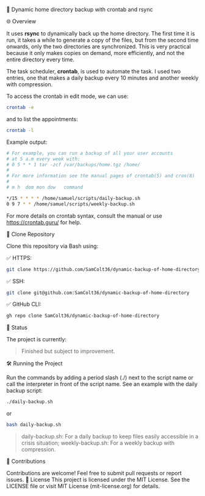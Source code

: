 🚀 Dynamic home directory backup with crontab and rsync

🌐 Overview

It uses **rsync** to dynamically back up the home directory. The first time it is run, it takes a while to generate a copy of the files, but from the second time onwards, only the two directories are synchronized. This is very practical because it only makes copies on demand, more efficiently, and not the entire directory every time.

The task scheduler, **crontab**, is used to automate the task. I used two entries, one that makes a daily backup every 10 minutes and another weekly with compression.

To access the crontab in edit mode, we can use:
```bash
crontab -e
```
and to list the appointments:
```bash
crontab -l
```
Example output:
```bash
# For example, you can run a backup of all your user accounts
# at 5 a.m every week with:
# 0 5 * * 1 tar -zcf /var/backups/home.tgz /home/
# 
# For more information see the manual pages of crontab(5) and cron(8)
# 
# m h  dom mon dow   command

*/15 * * * * /home/samuel/scripts/daily-backup.sh
0 9 7 * * /home/samuel/scripts/weekly-backup.sh
```
For more details on crontab syntax, consult the manual or use https://crontab.guru/ for help.

📁 Clone Repository

Clone this repository via Bash using:

✅ HTTPS:

```bash
git clone https://github.com/SamColt36/dynamic-backup-of-home-directory
```

✅ SSH:

```bash
git clone git@github.com:SamColt36/dynamic-backup-of-home-directory
```

✅ GitHub CLI:

```bash
gh repo clone SamColt36/dynamic-backup-of-home-directory
```

📶 Status

The project is currently:

> Finished but subject to improvement.

🛠️ Running the Project

Run the commands by adding a period slash (./) next to the script name or call the interpreter in front of the script name. See an example with the daily backup script:

```bash
./daily-backup.sh
```
or
```bash
bash daily-backup.sh
```

> daily-backup.sh: For a daily backup to keep files easily accessible in a crisis situation;
> weekly-backup.sh: For a weekly backup with compression.

👥 Contributions

Contributions are welcome! Feel free to submit pull requests or report issues.
📄 License
This project is licensed under the MIT License. See the LICENSE file or visit MIT License (mit-license.org) for details.